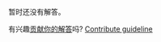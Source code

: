 
暂时还没有解答。

有兴趣[贡献你的解答](https://github.com/BFEdev/BFE.dev-solutions/blob/main/question/what-is-keep-alive-in-vue-js-useful-for_zh.md)吗? [Contribute guideline](https://github.com/BFEdev/BFE.dev-solutions#how-to-contribute)
